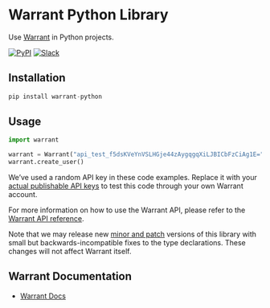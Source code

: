 # Warrant Python Library

Use [Warrant](https://warrant.dev/) in Python projects.

[![PyPI](https://img.shields.io/pypi/v/warrant-python)](https://pypi.org/project/warrant-python/)
[![Slack](https://img.shields.io/badge/slack-join-brightgreen)](https://join.slack.com/t/warrantcommunity/shared_invite/zt-12g84updv-5l1pktJf2bI5WIKN4_~f4w)

## Installation

```python
pip install warrant-python
```

## Usage

```python
import warrant

warrant = Warrant("api_test_f5dsKVeYnVSLHGje44zAygqgqXiLJBICbFzCiAg1E=")
warrant.create_user()
```

We’ve used a random API key in these code examples. Replace it with your
[actual publishable API keys](https://app.warrant.dev) to
test this code through your own Warrant account.

For more information on how to use the Warrant API, please refer to the
[Warrant API reference](https://docs.warrant.dev).

Note that we may release new [minor and patch](https://semver.org/) versions of this library with small but backwards-incompatible fixes to the type declarations. These changes will not affect Warrant itself.

## Warrant Documentation

- [Warrant Docs](https://docs.warrant.dev/)